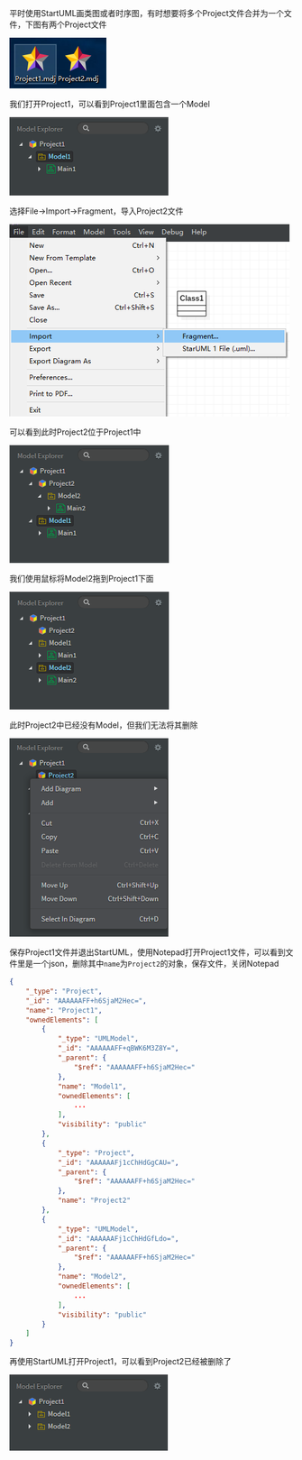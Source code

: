 平时使用StartUML画类图或者时序图，有时想要将多个Project文件合并为一个文件，下图有两个Project文件

![](合并StarUML的多个Project文件/1.png)

我们打开Project1，可以看到Project1里面包含一个Model

![](合并StarUML的多个Project文件/2.png)

选择File->Import->Fragment，导入Project2文件

![](合并StarUML的多个Project文件/3.png)

可以看到此时Project2位于Project1中

![](合并StarUML的多个Project文件/4.png)

我们使用鼠标将Model2拖到Project1下面

![](合并StarUML的多个Project文件/5.png)

此时Project2中已经没有Model，但我们无法将其删除

![](合并StarUML的多个Project文件/6.png)

保存Project1文件并退出StartUML，使用Notepad打开Project1文件，可以看到文件里是一个json，删除其中`name`为`Project2`的对象，保存文件，关闭Notepad

```json
{
	"_type": "Project",
	"_id": "AAAAAAFF+h6SjaM2Hec=",
	"name": "Project1",
	"ownedElements": [
		{
			"_type": "UMLModel",
			"_id": "AAAAAAFF+qBWK6M3Z8Y=",
			"_parent": {
				"$ref": "AAAAAAFF+h6SjaM2Hec="
			},
			"name": "Model1",
			"ownedElements": [
                ...
			],
			"visibility": "public"
		},
		{
			"_type": "Project",
			"_id": "AAAAAAFj1cChHdGgCAU=",
			"_parent": {
				"$ref": "AAAAAAFF+h6SjaM2Hec="
			},
			"name": "Project2"
		},
		{
			"_type": "UMLModel",
			"_id": "AAAAAAFj1cChHdGfLdo=",
			"_parent": {
				"$ref": "AAAAAAFF+h6SjaM2Hec="
			},
			"name": "Model2",
			"ownedElements": [
                ...
			],
			"visibility": "public"
		}
	]
}
```

再使用StartUML打开Project1，可以看到Project2已经被删除了

![](合并StarUML的多个Project文件/7.png)
